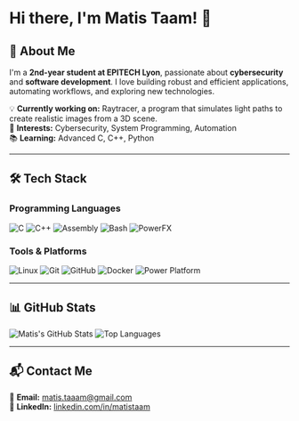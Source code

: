 # Hi there, I'm Matis Taam! 👋

## 🚀 About Me

I'm a **2nd-year student at EPITECH Lyon**, passionate about **cybersecurity** and **software development**. I love building robust and efficient applications, automating workflows, and exploring new technologies.

💡 **Currently working on:** Raytracer, a program that simulates light paths to create realistic images from a 3D scene.  
🎯 **Interests:** Cybersecurity, System Programming, Automation  
📚 **Learning:** Advanced C, C++, Python

---

## 🛠️ Tech Stack

### Programming Languages
![C](https://img.shields.io/badge/C-%2300599C.svg?style=flat&logo=c&logoColor=white)
![C++](https://img.shields.io/badge/C++-%2300599C.svg?style=flat&logo=c%2B%2B&logoColor=white)
![Assembly](https://img.shields.io/badge/Assembly-%23A8B9CC.svg?style=flat&logo=assembly&logoColor=black)
![Bash](https://img.shields.io/badge/Bash-%23121011.svg?style=flat&logo=gnu-bash&logoColor=white)
![PowerFX](https://img.shields.io/badge/PowerFX-%230078D7.svg?style=flat&logo=microsoft&logoColor=white)

### Tools & Platforms
![Linux](https://img.shields.io/badge/Linux-%23FCC624.svg?style=flat&logo=linux&logoColor=black)
![Git](https://img.shields.io/badge/Git-%23F05032.svg?style=flat&logo=git&logoColor=white)
![GitHub](https://img.shields.io/badge/GitHub-%23181717.svg?style=flat&logo=github&logoColor=white)
![Docker](https://img.shields.io/badge/Docker-%230db7ed.svg?style=flat&logo=docker&logoColor=white)
![Power Platform](https://img.shields.io/badge/Power%20Platform-%235F3CBA.svg?style=flat&logo=microsoft-powerapps&logoColor=white)

---

## 📊 GitHub Stats

![Matis's GitHub Stats](https://github-readme-stats.vercel.app/api?username=matistaam&show_icons=true&theme=tokyonight)
![Top Languages](https://github-readme-stats.vercel.app/api/top-langs/?username=matistaam&layout=compact&theme=tokyonight)

---

## 📬 Contact Me

📧 **Email:** [matis.taaam@gmail.com](mailto:matis.taaam@gmail.com)  
💼 **LinkedIn:** [linkedin.com/in/matistaam](https://www.linkedin.com/in/matistaam/)  
